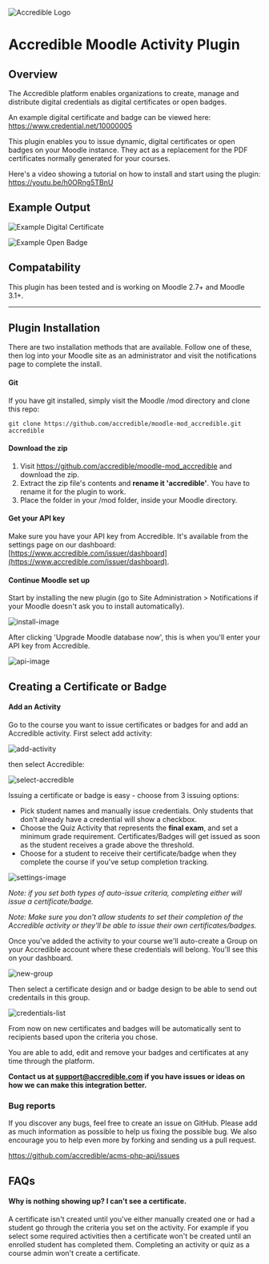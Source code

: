 ![Accredible Logo](https://s3.amazonaws.com/accredible-cdn/accredible_logo_sm.png)

# Accredible Moodle Activity Plugin

## Overview
The Accredible platform enables organizations to create, manage and distribute digital credentials as digital certificates or open badges.

An example digital certificate and badge can be viewed here: https://www.credential.net/10000005

This plugin enables you to issue dynamic, digital certificates or open badges on your Moodle instance. They act as a replacement for the PDF certificates normally generated for your courses.

Here's a video showing a tutorial on how to install and start using the plugin: https://youtu.be/h0ORng5TBnU

## Example Output
![Example Digital Certificate](https://s3.amazonaws.com/accredible-cdn/example-digital-certificate.png)

![Example Open Badge](https://s3.amazonaws.com/accredible-cdn/example-digital-badge.png)

## Compatability

This plugin has been tested and is working on Moodle 2.7+ and Moodle 3.1+.

---

## Plugin Installation

There are two installation methods that are available. Follow one of these, then log into your Moodle site as an administrator and visit the notifications page to complete the install.

#### Git

If you have git installed, simply visit the Moodle /mod directory and clone this repo:

    git clone https://github.com/accredible/moodle-mod_accredible.git accredible

#### Download the zip

1. Visit https://github.com/accredible/moodle-mod_accredible and download the zip. 
2. Extract the zip file's contents and **rename it 'accredible'**. You have to rename it for the plugin to work.
3. Place the folder in your /mod folder, inside your Moodle directory.

#### Get your API key

Make sure you have your API key from Accredible. It's available from the settings page on our dashboard: [https://www.accredible.com/issuer/dashboard](https://www.accredible.com/issuer/dashboard).

#### Continue Moodle set up

Start by installing the new plugin (go to Site Administration > Notifications if your Moodle doesn't ask you to install automatically).

![install-image](https://s3.amazonaws.com/accredible-moodle-instructions/install_plugin.png "Installing the plugin")

After clicking 'Upgrade Moodle database now', this is when you'll enter your API key from Accredible.

![api-image](https://s3.amazonaws.com/accredible-moodle-instructions/set_api_key.png "Enter your Accredible API key")

## Creating a Certificate or Badge

#### Add an Activity

Go to the course you want to issue certificates or badges for and add an Accredible activity. First select add activity:

![add-activity](https://s3.amazonaws.com/accredible-moodle-instructions/add_activity1.png)

then select Accredible:

![select-accredible](https://s3.amazonaws.com/accredible-moodle-instructions/add_activity2.png)

Issuing a certificate or badge is easy - choose from 3 issuing options:

- Pick student names and manually issue credentials. Only students that don't already have a credential will show a checkbox.
- Choose the Quiz Activity that represents the **final exam**, and set a minimum grade requirement. Certificates/Badges will get issued as soon as the student receives a grade above the threshold.
- Choose for a student to receive their certificate/badge when they complete the course if you've setup completion tracking.

![settings-image](https://s3.amazonaws.com/accredible-moodle-instructions/activity_settings2.png "Choose how to issue certificates")

*Note: if you set both types of auto-issue criteria, completing either will issue a certificate/badge.*

*Note: Make sure you don't allow students to set their completion of the Accredible activity or they'll be able to issue their own certificates/badges.*

Once you've added the activity to your course we'll auto-create a Group on your Accredible account where these credentials will belong. You'll see this on your dashboard.

![new-group](https://s3.amazonaws.com/accredible-moodle-instructions/new_group.png "Group on Accredible")

Then select a certificate design and or badge design to be able to send out credentails in this group.

![credentials-list](https://s3.amazonaws.com/accredible-moodle-instructions/credentials_list.png "List of certificates and badges")

From now on new certificates and badges will be automatically sent to recipients based upon the criteria you chose.

You are able to add, edit and remove your badges and certificates at any time through the platform.

**Contact us at support@accredible.com if you have issues or ideas on how we can make this integration better.**

### Bug reports

If you discover any bugs, feel free to create an issue on GitHub. Please add as much information as possible to help us fixing the possible bug. We also encourage you to help even more by forking and sending us a pull request.

https://github.com/accredible/acms-php-api/issues

## FAQs

#### Why is nothing showing up? I can't see a certificate.

A certificate isn't created until you've either manually created one or had a student go through the criteria you set on the activity. For example if you select some required activities then a certificate won't be created until an enrolled student has completed them. Completing an activity or quiz as a course admin won't create a certificate.
